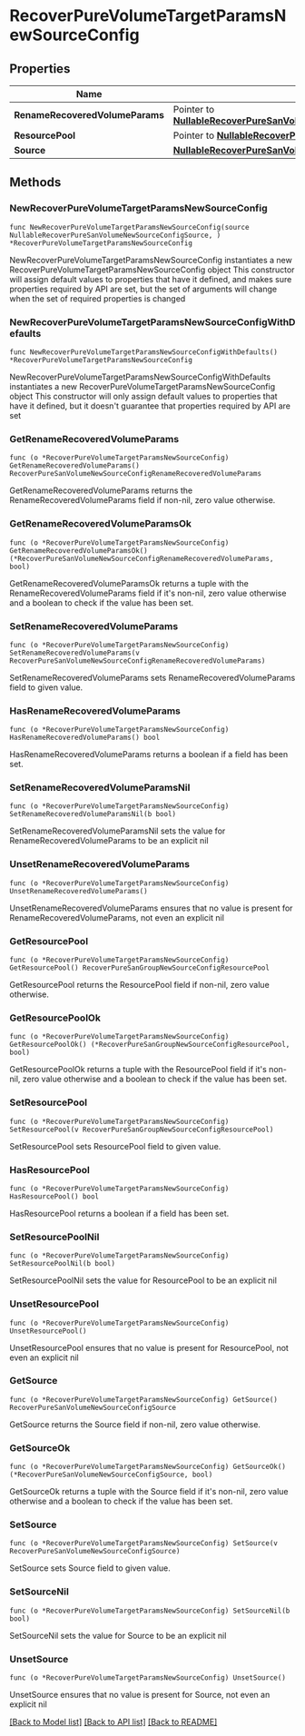 # RecoverPureVolumeTargetParamsNewSourceConfig

## Properties

Name | Type | Description | Notes
------------ | ------------- | ------------- | -------------
**RenameRecoveredVolumeParams** | Pointer to [**NullableRecoverPureSanVolumeNewSourceConfigRenameRecoveredVolumeParams**](RecoverPureSanVolumeNewSourceConfigRenameRecoveredVolumeParams.md) |  | [optional] 
**ResourcePool** | Pointer to [**NullableRecoverPureSanGroupNewSourceConfigResourcePool**](RecoverPureSanGroupNewSourceConfigResourcePool.md) |  | [optional] 
**Source** | [**NullableRecoverPureSanVolumeNewSourceConfigSource**](RecoverPureSanVolumeNewSourceConfigSource.md) |  | 

## Methods

### NewRecoverPureVolumeTargetParamsNewSourceConfig

`func NewRecoverPureVolumeTargetParamsNewSourceConfig(source NullableRecoverPureSanVolumeNewSourceConfigSource, ) *RecoverPureVolumeTargetParamsNewSourceConfig`

NewRecoverPureVolumeTargetParamsNewSourceConfig instantiates a new RecoverPureVolumeTargetParamsNewSourceConfig object
This constructor will assign default values to properties that have it defined,
and makes sure properties required by API are set, but the set of arguments
will change when the set of required properties is changed

### NewRecoverPureVolumeTargetParamsNewSourceConfigWithDefaults

`func NewRecoverPureVolumeTargetParamsNewSourceConfigWithDefaults() *RecoverPureVolumeTargetParamsNewSourceConfig`

NewRecoverPureVolumeTargetParamsNewSourceConfigWithDefaults instantiates a new RecoverPureVolumeTargetParamsNewSourceConfig object
This constructor will only assign default values to properties that have it defined,
but it doesn't guarantee that properties required by API are set

### GetRenameRecoveredVolumeParams

`func (o *RecoverPureVolumeTargetParamsNewSourceConfig) GetRenameRecoveredVolumeParams() RecoverPureSanVolumeNewSourceConfigRenameRecoveredVolumeParams`

GetRenameRecoveredVolumeParams returns the RenameRecoveredVolumeParams field if non-nil, zero value otherwise.

### GetRenameRecoveredVolumeParamsOk

`func (o *RecoverPureVolumeTargetParamsNewSourceConfig) GetRenameRecoveredVolumeParamsOk() (*RecoverPureSanVolumeNewSourceConfigRenameRecoveredVolumeParams, bool)`

GetRenameRecoveredVolumeParamsOk returns a tuple with the RenameRecoveredVolumeParams field if it's non-nil, zero value otherwise
and a boolean to check if the value has been set.

### SetRenameRecoveredVolumeParams

`func (o *RecoverPureVolumeTargetParamsNewSourceConfig) SetRenameRecoveredVolumeParams(v RecoverPureSanVolumeNewSourceConfigRenameRecoveredVolumeParams)`

SetRenameRecoveredVolumeParams sets RenameRecoveredVolumeParams field to given value.

### HasRenameRecoveredVolumeParams

`func (o *RecoverPureVolumeTargetParamsNewSourceConfig) HasRenameRecoveredVolumeParams() bool`

HasRenameRecoveredVolumeParams returns a boolean if a field has been set.

### SetRenameRecoveredVolumeParamsNil

`func (o *RecoverPureVolumeTargetParamsNewSourceConfig) SetRenameRecoveredVolumeParamsNil(b bool)`

 SetRenameRecoveredVolumeParamsNil sets the value for RenameRecoveredVolumeParams to be an explicit nil

### UnsetRenameRecoveredVolumeParams
`func (o *RecoverPureVolumeTargetParamsNewSourceConfig) UnsetRenameRecoveredVolumeParams()`

UnsetRenameRecoveredVolumeParams ensures that no value is present for RenameRecoveredVolumeParams, not even an explicit nil
### GetResourcePool

`func (o *RecoverPureVolumeTargetParamsNewSourceConfig) GetResourcePool() RecoverPureSanGroupNewSourceConfigResourcePool`

GetResourcePool returns the ResourcePool field if non-nil, zero value otherwise.

### GetResourcePoolOk

`func (o *RecoverPureVolumeTargetParamsNewSourceConfig) GetResourcePoolOk() (*RecoverPureSanGroupNewSourceConfigResourcePool, bool)`

GetResourcePoolOk returns a tuple with the ResourcePool field if it's non-nil, zero value otherwise
and a boolean to check if the value has been set.

### SetResourcePool

`func (o *RecoverPureVolumeTargetParamsNewSourceConfig) SetResourcePool(v RecoverPureSanGroupNewSourceConfigResourcePool)`

SetResourcePool sets ResourcePool field to given value.

### HasResourcePool

`func (o *RecoverPureVolumeTargetParamsNewSourceConfig) HasResourcePool() bool`

HasResourcePool returns a boolean if a field has been set.

### SetResourcePoolNil

`func (o *RecoverPureVolumeTargetParamsNewSourceConfig) SetResourcePoolNil(b bool)`

 SetResourcePoolNil sets the value for ResourcePool to be an explicit nil

### UnsetResourcePool
`func (o *RecoverPureVolumeTargetParamsNewSourceConfig) UnsetResourcePool()`

UnsetResourcePool ensures that no value is present for ResourcePool, not even an explicit nil
### GetSource

`func (o *RecoverPureVolumeTargetParamsNewSourceConfig) GetSource() RecoverPureSanVolumeNewSourceConfigSource`

GetSource returns the Source field if non-nil, zero value otherwise.

### GetSourceOk

`func (o *RecoverPureVolumeTargetParamsNewSourceConfig) GetSourceOk() (*RecoverPureSanVolumeNewSourceConfigSource, bool)`

GetSourceOk returns a tuple with the Source field if it's non-nil, zero value otherwise
and a boolean to check if the value has been set.

### SetSource

`func (o *RecoverPureVolumeTargetParamsNewSourceConfig) SetSource(v RecoverPureSanVolumeNewSourceConfigSource)`

SetSource sets Source field to given value.


### SetSourceNil

`func (o *RecoverPureVolumeTargetParamsNewSourceConfig) SetSourceNil(b bool)`

 SetSourceNil sets the value for Source to be an explicit nil

### UnsetSource
`func (o *RecoverPureVolumeTargetParamsNewSourceConfig) UnsetSource()`

UnsetSource ensures that no value is present for Source, not even an explicit nil

[[Back to Model list]](../README.md#documentation-for-models) [[Back to API list]](../README.md#documentation-for-api-endpoints) [[Back to README]](../README.md)



